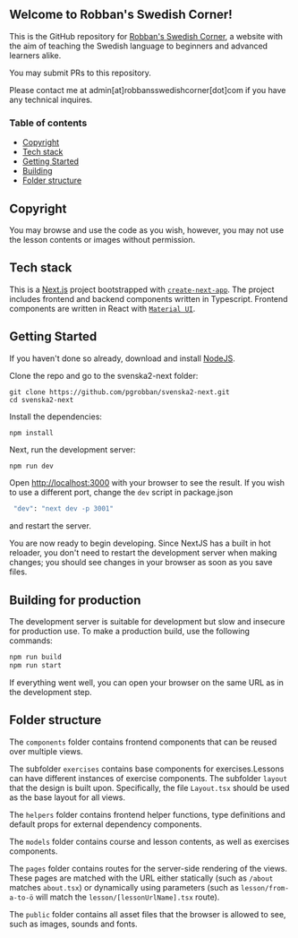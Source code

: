 ## Welcome to Robban's Swedish Corner!

This is the GitHub repository for [Robban's Swedish Corner](http://robbansswedishcorner.com), a website with the aim of teaching the Swedish language to beginners and advanced learners alike. 

You may submit PRs to this repository.

Please contact me at admin[at]robbansswedishcorner[dot]com if you have any technical inquires.


### Table of contents



- [Copyright](#copyright)
- [Tech stack](#tech-stack)
- [Getting Started](#getting-started)
- [Building](#building)
- [Folder structure](#folder-structure)


## Copyright

You may browse and use the code as you wish, however, you may not use the lesson contents or images without permission.

## Tech stack

This is a [Next.js](https://nextjs.org/) project bootstrapped with [`create-next-app`](https://github.com/vercel/next.js/tree/canary/packages/create-next-app). The project includes frontend and backend components written in Typescript. Frontend components are written in React with [`Material UI`](https://mui.com).

## Getting Started

If you haven't done so already, download and install [NodeJS](https://nodejs.org/).

Clone the repo and go to the svenska2-next folder:

```
git clone https://github.com/pgrobban/svenska2-next.git
cd svenska2-next
```

Install the dependencies:

```
npm install
```

Next, run the development server:

```bash
npm run dev
```

Open [http://localhost:3000](http://localhost:3000) with your browser to see the result. If you wish to use a different port, change the ```dev``` script in package.json 

```bash
 "dev": "next dev -p 3001"
```

and restart the server. 

You are now ready to begin developing. Since NextJS has a built in hot reloader, you don't need to restart the development server when making changes; you should see changes in your browser as soon as you save files.

## Building for production

The development server is suitable for development but slow and insecure for production use. To make a production build, use the following commands:

```bash
npm run build
npm run start
```

If everything went well, you can open your browser on the same URL as in the development step. 


## Folder structure

The ```components``` folder contains frontend components that can be reused over multiple views. 

The subfolder ```exercises``` contains base components for exercises.Lessons can have different instances of exercise components.
The subfolder ```layout``` that the design is built upon. Specifically, the file ```Layout.tsx``` should be used as the base layout for all views.

The ```helpers``` folder contains frontend helper functions, type definitions and default props for external dependency components.

The ```models``` folder contains course and lesson contents, as well as exercises components.

The ```pages``` folder contains routes for the server-side rendering of the views. These pages are matched with the URL either statically (such as ```/about``` matches ```about.tsx```) or dynamically using parameters (such as ```lesson/from-a-to-ö``` will match the ```lesson/[lessonUrlName].tsx``` route).

The ```public``` folder contains all asset files that the browser is allowed to see, such as images, sounds and fonts.